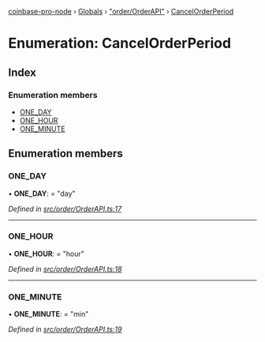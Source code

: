 [coinbase-pro-node](../README.md) › [Globals](../globals.md) › ["order/OrderAPI"](../modules/_order_orderapi_.md) › [CancelOrderPeriod](_order_orderapi_.cancelorderperiod.md)

# Enumeration: CancelOrderPeriod

## Index

### Enumeration members

- [ONE_DAY](_order_orderapi_.cancelorderperiod.md#one_day)
- [ONE_HOUR](_order_orderapi_.cancelorderperiod.md#one_hour)
- [ONE_MINUTE](_order_orderapi_.cancelorderperiod.md#one_minute)

## Enumeration members

### ONE_DAY

• **ONE_DAY**: = "day"

_Defined in [src/order/OrderAPI.ts:17](https://github.com/bennyn/coinbase-pro-node/blob/ea7299d/src/order/OrderAPI.ts#L17)_

---

### ONE_HOUR

• **ONE_HOUR**: = "hour"

_Defined in [src/order/OrderAPI.ts:18](https://github.com/bennyn/coinbase-pro-node/blob/ea7299d/src/order/OrderAPI.ts#L18)_

---

### ONE_MINUTE

• **ONE_MINUTE**: = "min"

_Defined in [src/order/OrderAPI.ts:19](https://github.com/bennyn/coinbase-pro-node/blob/ea7299d/src/order/OrderAPI.ts#L19)_
